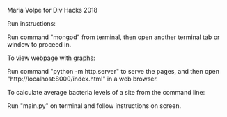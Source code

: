 Maria Volpe for Div Hacks 2018

Run instructions:

Run command "mongod" from terminal, then open another terminal tab or window to proceed in.

To view webpage with graphs:

Run command "python -m http.server" to serve the pages, and then open "http://localhost:8000/index.html" in a web browser.

To calculate average bacteria levels of a site from the command line:

Run "main.py" on terminal and follow instructions on screen.
